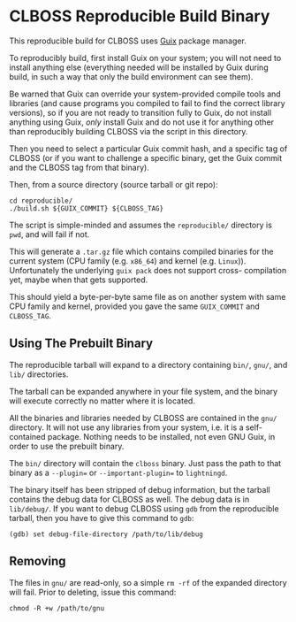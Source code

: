 CLBOSS Reproducible Build Binary
================================

This reproducible build for CLBOSS uses [Guix](https://guix.gnu.org)
package manager.

To reproducibly build, first install Guix on your system; you will not
need to install anything else (everything needed will be installed by
Guix during build, in such a way that only the build environment can
see them).

Be warned that Guix can override your system-provided compile tools
and libraries (and cause programs you compiled to fail to find the
correct library versions), so if you are not ready to transition fully
to Guix, do not install anything using Guix, *only* install Guix and
do not use it for anything other than reproducibly building CLBOSS via
the script in this directory.

Then you need to select a particular Guix commit hash, and a specific
tag of CLBOSS (or if you want to challenge a specific binary, get the
Guix commit and the CLBOSS tag from that binary).

Then, from a source directory (source tarball or git repo):

    cd reproducible/
    ./build.sh ${GUIX_COMMIT} ${CLBOSS_TAG}

The script is simple-minded and assumes the `reproducible/` directory
is `pwd`, and will fail if not.

This will generate a `.tar.gz` file which contains compiled binaries
for the current system (CPU family (e.g. `x86_64`) and kernel (e.g.
`Linux`)).
Unfortunately the underlying `guix pack` does not support cross-
compilation yet, maybe when that gets supported.

This should yield a byte-per-byte same file as on another system with
same CPU family and kernel, provided you gave the same `GUIX_COMMIT`
and `CLBOSS_TAG`.

Using The Prebuilt Binary
-------------------------

The reproducible tarball will expand to a directory containing `bin/`,
`gnu/`, and `lib/` directories.

The tarball can be expanded anywhere in your file system, and the
binary will execute correctly no matter where it is located.

All the binaries and libraries needed by CLBOSS are contained in the
`gnu/` directory.
It will not use any libraries from your system, i.e. it is a
self-contained package.
Nothing needs to be installed, not even GNU Guix, in order to use the
prebuilt binary.

The `bin/` directory will contain the `clboss` binary.
Just pass the path to that binary as a `--plugin=` or
`--important-plugin=` to `lightningd`.

The binary itself has been stripped of debug information, but the
tarball contains the debug data for CLBOSS as well.
The debug data is in `lib/debug/`.
If you want to debug CLBOSS using `gdb` from the reproducible
tarball, then you have to give this command to `gdb`:

    (gdb) set debug-file-directory /path/to/lib/debug

Removing
--------

The files in `gnu/` are read-only, so a simple `rm -rf` of the
expanded directory will fail.
Prior to deleting, issue this command:

    chmod -R +w /path/to/gnu
